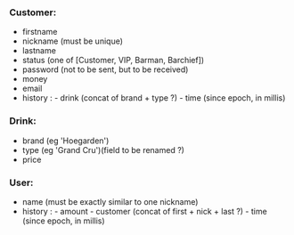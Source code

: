 ### Customer:
- firstname
- nickname (must be unique)
- lastname
- status (one of [Customer, VIP, Barman, Barchief])
- password (not to be sent, but to be received)
- money
- email
- history :
  	  - drink (concat of brand + type ?)
	  - time (since epoch, in millis)

### Drink:
- brand (eg 'Hoegarden')
- type (eg 'Grand Cru')(field to be renamed ?)
- price

### User:
- name (must be exactly similar to one nickname)
- history :
  	  - amount
	  - customer (concat of first + nick + last ?)
	  - time (since epoch, in millis)